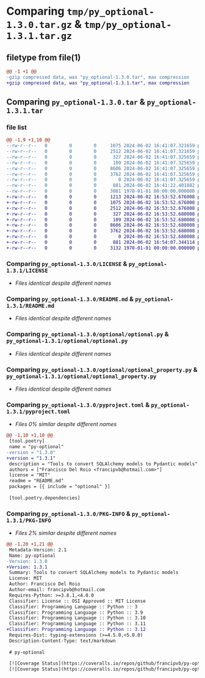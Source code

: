 # Comparing `tmp/py_optional-1.3.0.tar.gz` & `tmp/py_optional-1.3.1.tar.gz`

## filetype from file(1)

```diff
@@ -1 +1 @@
-gzip compressed data, was "py_optional-1.3.0.tar", max compression
+gzip compressed data, was "py_optional-1.3.1.tar", max compression
```

## Comparing `py_optional-1.3.0.tar` & `py_optional-1.3.1.tar`

### file list

```diff
@@ -1,9 +1,10 @@
--rw-r--r--   0        0        0     1075 2024-06-02 16:41:07.321659 py_optional-1.3.0/LICENSE
--rw-r--r--   0        0        0     2512 2024-06-02 16:41:07.321659 py_optional-1.3.0/README.md
--rw-r--r--   0        0        0      327 2024-06-02 16:41:07.325659 py_optional-1.3.0/optional/__init__.py
--rw-r--r--   0        0        0      109 2024-06-02 16:41:07.325659 py_optional-1.3.0/optional/exceptions.py
--rw-r--r--   0        0        0     8606 2024-06-02 16:41:07.325659 py_optional-1.3.0/optional/optional.py
--rw-r--r--   0        0        0     3762 2024-06-02 16:41:07.325659 py_optional-1.3.0/optional/optional_property.py
--rw-r--r--   0        0        0        0 2024-06-02 16:41:07.325659 py_optional-1.3.0/optional/py.typed
--rw-r--r--   0        0        0      881 2024-06-02 16:41:22.401882 py_optional-1.3.0/pyproject.toml
--rw-r--r--   0        0        0     3081 1970-01-01 00:00:00.000000 py_optional-1.3.0/PKG-INFO
+-rw-r--r--   0        0        0     1213 2024-06-02 16:53:52.676008 py_optional-1.3.1/AUTHORS.md
+-rw-r--r--   0        0        0     1075 2024-06-02 16:53:52.676008 py_optional-1.3.1/LICENSE
+-rw-r--r--   0        0        0     2512 2024-06-02 16:53:52.676008 py_optional-1.3.1/README.md
+-rw-r--r--   0        0        0      327 2024-06-02 16:53:52.680008 py_optional-1.3.1/optional/__init__.py
+-rw-r--r--   0        0        0      109 2024-06-02 16:53:52.680008 py_optional-1.3.1/optional/exceptions.py
+-rw-r--r--   0        0        0     8606 2024-06-02 16:53:52.680008 py_optional-1.3.1/optional/optional.py
+-rw-r--r--   0        0        0     3762 2024-06-02 16:53:52.680008 py_optional-1.3.1/optional/optional_property.py
+-rw-r--r--   0        0        0        0 2024-06-02 16:53:52.680008 py_optional-1.3.1/optional/py.typed
+-rw-r--r--   0        0        0      881 2024-06-02 16:54:07.344114 py_optional-1.3.1/pyproject.toml
+-rw-r--r--   0        0        0     3132 1970-01-01 00:00:00.000000 py_optional-1.3.1/PKG-INFO
```

### Comparing `py_optional-1.3.0/LICENSE` & `py_optional-1.3.1/LICENSE`

 * *Files identical despite different names*

### Comparing `py_optional-1.3.0/README.md` & `py_optional-1.3.1/README.md`

 * *Files identical despite different names*

### Comparing `py_optional-1.3.0/optional/optional.py` & `py_optional-1.3.1/optional/optional.py`

 * *Files identical despite different names*

### Comparing `py_optional-1.3.0/optional/optional_property.py` & `py_optional-1.3.1/optional/optional_property.py`

 * *Files identical despite different names*

### Comparing `py_optional-1.3.0/pyproject.toml` & `py_optional-1.3.1/pyproject.toml`

 * *Files 0% similar despite different names*

```diff
@@ -1,10 +1,10 @@
 [tool.poetry]
 name = "py-optional"
-version = "1.3.0"
+version = "1.3.1"
 description = "Tools to convert SQLAlchemy models to Pydantic models"
 authors = ["Francisco Del Roio <francipvb@hotmail.com>"]
 license = "MIT"
 readme = "README.md"
 packages = [{ include = "optional" }]
 
 [tool.poetry.dependencies]
```

### Comparing `py_optional-1.3.0/PKG-INFO` & `py_optional-1.3.1/PKG-INFO`

 * *Files 2% similar despite different names*

```diff
@@ -1,20 +1,21 @@
 Metadata-Version: 2.1
 Name: py-optional
-Version: 1.3.0
+Version: 1.3.1
 Summary: Tools to convert SQLAlchemy models to Pydantic models
 License: MIT
 Author: Francisco Del Roio
 Author-email: francipvb@hotmail.com
 Requires-Python: >=3.8.1,<4.0.0
 Classifier: License :: OSI Approved :: MIT License
 Classifier: Programming Language :: Python :: 3
 Classifier: Programming Language :: Python :: 3.9
 Classifier: Programming Language :: Python :: 3.10
 Classifier: Programming Language :: Python :: 3.11
+Classifier: Programming Language :: Python :: 3.12
 Requires-Dist: typing-extensions (>=4.5.0,<5.0.0)
 Description-Content-Type: text/markdown
 
 # py-optional
 
 [![Coverage Status](https://coveralls.io/repos/github/francipvb/py-optional/badge.svg?branch=develop)](https://coveralls.io/github/francipvb/py-optional?branch=develop)
 [![Coverage Status](https://coveralls.io/repos/github/francipvb/py-optional/badge.svg?branch=main)](https://coveralls.io/github/francipvb/py-optional?branch=main)
```

